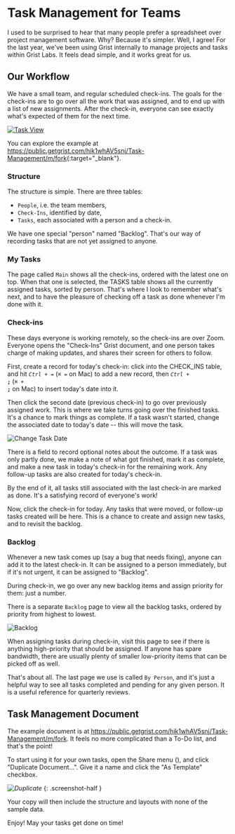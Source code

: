 # Task Management for Teams

I used to be surprised to hear that many people prefer a spreadsheet over project management
software. Why? Because it's simpler. Well, I agree! For the last year, we've been
using Grist internally to manage projects and tasks within Grist Labs. It feels dead simple, and
it works great for us.

## Our Workflow

We have a small team, and regular scheduled check-ins. The goals for the check-ins are to go over
all the work that was assigned, and to end up with a list of new assignments. After the check-in,
everyone can see exactly what's expected of them for the next time.

  [![Task View](/examplimages/2021-01-tasks/task-view.png)](https://public.getgrist.com/hik1whAV5snj/Task-Management/m/fork)

You can explore the example at <https://public.getgrist.com/hik1whAV5snj/Task-Management/m/fork>{:target="\_blank"}.

### Structure

The structure is simple. There are three tables:

  - `People`, i.e. the team members,
  - `Check-Ins`, identified by date,
  - `Tasks`, each associated with a person and a check-in.

We have one special "person" named "Backlog". That's our way of recording tasks that
are not yet assigned to anyone.

### My Tasks

The page called `Main` shows all the check-ins, ordered with the latest one on top. When that one is
selected, the TASKS table shows all the currently assigned tasks, sorted by person. That's where I
look to remember what's next, and to have the pleasure of checking off a task as done whenever
I'm done with it.

### Check-ins

These days everyone is working remotely, so the check-ins are over Zoom. Everyone opens the
"Check-Ins" Grist document, and one person takes charge of making updates, and shares their screen
for others to follow.

First, create a record for today's check-in: click into the CHECK\_INS table, and hit <code
class="keys">*Ctrl* + *=*</code> (<code class="keys">*⌘* *=*</code> on Mac) to add a new record,
then <code class="keys">*Ctrl* + **;**</code> (<code class="keys">*⌘* + **;**</code> on Mac) to
insert today's date into it.

Then click the second date (previous check-in) to go over previously assigned work. This is where
we take turns going over the finished tasks. It's a chance to mark things as complete. If a task
wasn't started, change the associated date to today's date -- this will move the task.

  ![Change Task Date](/examplimages/2021-01-tasks/change-task-date.png)

There is a field to record optional notes about the outcome. If a task was only partly done, we
make a note of what got finished, mark it as complete, and make a new task in today's check-in for
the remaining work. Any follow-up tasks are also created for today's check-in.

By the end of it, all tasks still associated with the last check-in are marked as done. It's a
satisfying record of everyone's work!

Now, click the check-in for today. Any tasks that were moved, or follow-up tasks created will be
here. This is a chance to create and assign new tasks, and to revisit the backlog.

### Backlog

Whenever a new task comes up (say a bug that needs fixing), anyone can add it to the latest
check-in. It can be assigned to a person immediately, but if it's not urgent, it can be assigned
to "Backlog".

During check-in, we go over any new backlog items and assign priority for them: just a number.

There is a separate `Backlog` page to view all the backlog tasks, ordered by priority from highest to
lowest.

  ![Backlog](/examplimages/2021-01-tasks/backlog.png)

When assigning tasks during check-in, visit this page to see if there is anything high-priority
that should be assigned. If anyone has spare bandwidth, there are usually plenty of smaller
low-priority items that can be picked off as well.

That's about all. The last page we use is called `By Person`, and it's just a helpful way to
see all tasks completed and pending for any given person. It is a useful reference for quarterly
reviews.

## Task Management Document

The example document is at <https://public.getgrist.com/hik1whAV5snj/Task-Management/m/fork>. It
feels no more complicated than a To-Do list, and that's the point!

To start using it for your own tasks, open the Share menu (<span class="grist-icon"
style="--icon: var(--icon-Share)"></span>), and click "Duplicate Document...". Give
it a name and click the "As Template" checkbox.

  <span class="screenshot-large">*![Duplicate](/examplimages/2021-01-tasks/duplicate.png)*</span>
  {: .screenshot-half }

Your copy will then include the structure and layouts with none of the sample data.

Enjoy! May your tasks get done on time!
